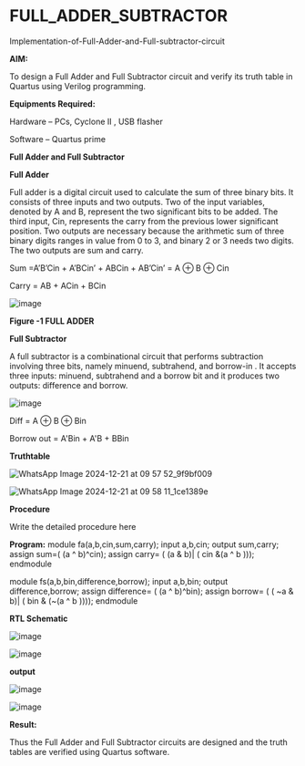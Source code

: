 # FULL_ADDER_SUBTRACTOR

Implementation-of-Full-Adder-and-Full-subtractor-circuit

**AIM:**

To design a Full Adder and Full Subtractor circuit and verify its truth table in Quartus using Verilog programming.

**Equipments Required:**

Hardware – PCs, Cyclone II , USB flasher

Software – Quartus prime

**Full Adder and Full Subtractor**

**Full Adder**

Full adder is a digital circuit used to calculate the sum of three binary bits. It consists of three inputs and two outputs. Two of the input variables, denoted by A and B, represent the two significant bits to be added. The third input, Cin, represents the carry from the previous lower significant position. Two outputs are necessary because the arithmetic sum of three binary digits ranges in value from 0 to 3, and binary 2 or 3 needs two digits. The two outputs are sum and carry.

Sum =A’B’Cin + A’BCin’ + ABCin + AB’Cin’ = A ⊕ B ⊕ Cin 

Carry = AB + ACin + BCin

![image](https://github.com/naavaneetha/FULL_ADDER_SUBTRACTOR/assets/154305477/0f30ba51-5ffb-4198-845f-18e054f675e7)

**Figure -1 FULL ADDER**

**Full Subtractor**

A full subtractor is a combinational circuit that performs subtraction involving three bits, namely minuend, subtrahend, and borrow-in . It accepts three inputs: minuend, subtrahend and a borrow bit and it produces two outputs: difference and borrow.

![image](https://github.com/naavaneetha/FULL_ADDER_SUBTRACTOR/assets/154305477/02b24f51-ab51-4304-9ad6-7b81ffc1ead5)

Diff = A ⊕ B ⊕ Bin 

Borrow out = A'Bin + A'B + BBin

**Truthtable**

![WhatsApp Image 2024-12-21 at 09 57 52_9f9bf009](https://github.com/user-attachments/assets/32d07900-7ea6-465c-85aa-765afd06e8e0)


![WhatsApp Image 2024-12-21 at 09 58 11_1ce1389e](https://github.com/user-attachments/assets/cff18d1a-bad8-4caf-8df4-0b7cf0dbfbe6)




**Procedure**

Write the detailed procedure here

**Program:**
module fa(a,b,cin,sum,carry);
input a,b,cin;
output sum,carry;
assign sum=( (a ^ b)^cin);
assign carry= ( (a & b)| ( cin &(a ^ b )));
endmodule


module fs(a,b,bin,difference,borrow);
input a,b,bin;
output difference,borrow;
assign difference= ( (a ^ b)^bin);
assign borrow= ( ( ~a & b)| ( bin & (~(a ^ b ))));
endmodule





**RTL Schematic**

![image](https://github.com/user-attachments/assets/a604a058-38d8-4d16-935d-2d8bd2655eb3)


![image](https://github.com/user-attachments/assets/9d2bcb0e-7391-4f50-969b-867768bd9348)



**output**

![image](https://github.com/user-attachments/assets/482a91c9-744a-42c1-bf74-e1ba39c6278d)

![image](https://github.com/user-attachments/assets/93ed2342-79c6-4d81-9e97-dc571369c6ea)









**Result:**

Thus the Full Adder and Full Subtractor circuits are designed and the truth tables are verified using Quartus software.



